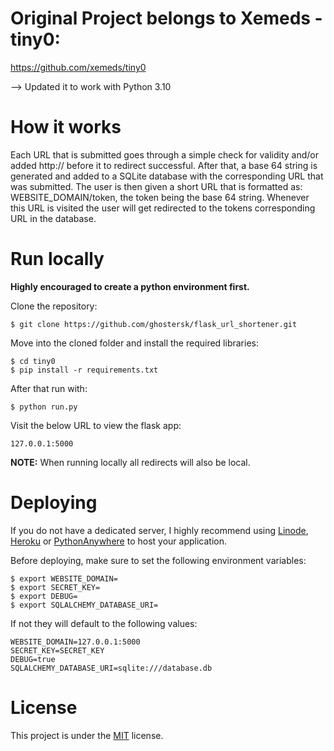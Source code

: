 # Original Project belongs to Xemeds - tiny0:
https://github.com/xemeds/tiny0

--> Updated it to work with Python 3.10

# How it works

Each URL that is submitted goes through a simple check for validity and/or added http:// before it to redirect successful.
After that, a base 64 string is generated and added to a SQLite database with the corresponding URL that was submitted.
The user is then given a short URL that is formatted as: WEBSITE_DOMAIN/token, the token being the base 64 string.
Whenever this URL is visited the user will get redirected to the tokens corresponding URL in the database.

# Run locally

**Highly encouraged to create a python environment first.**

Clone the repository:

	$ git clone https://github.com/ghostersk/flask_url_shortener.git

Move into the cloned folder and install the required libraries:

	$ cd tiny0
	$ pip install -r requirements.txt

After that run with:

	$ python run.py

Visit the below URL to view the flask app:

	127.0.0.1:5000

**NOTE:** When running locally all redirects will also be local.

# Deploying

If you do not have a dedicated server, I highly recommend using [Linode](https://www.linode.com/), [Heroku](https://www.heroku.com/) or [PythonAnywhere](https://www.pythonanywhere.com/) to host your application.

Before deploying, make sure to set the following environment variables:

	$ export WEBSITE_DOMAIN=
	$ export SECRET_KEY=
	$ export DEBUG=
	$ export SQLALCHEMY_DATABASE_URI=

If not they will default to the following values:

	WEBSITE_DOMAIN=127.0.0.1:5000
	SECRET_KEY=SECRET_KEY
	DEBUG=true
	SQLALCHEMY_DATABASE_URI=sqlite:///database.db

# License

This project is under the [MIT](https://github.com/xemeds/tiny0/blob/master/LICENSE) license.
